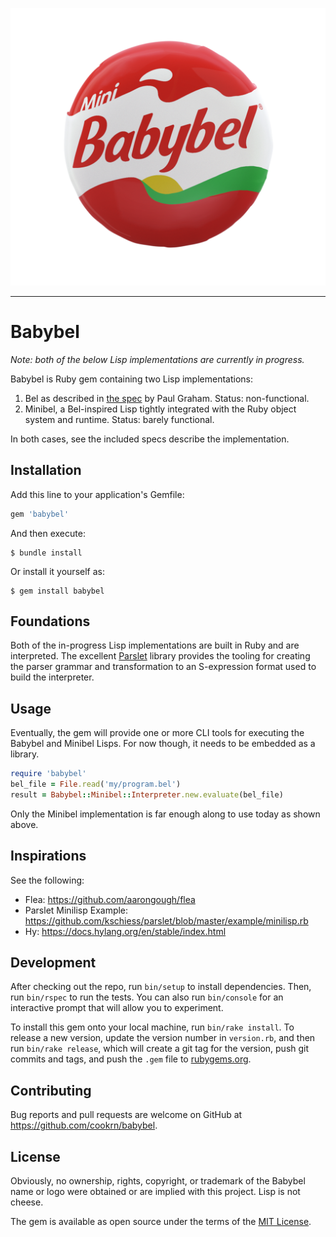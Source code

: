 ![Babybel Logo](https://raw.githubusercontent.com/cookrn/babybel/master/_assets/babybel.png)

---------------------------------------------------

# Babybel

*Note: both of the below Lisp implementations are currently in progress.*

Babybel is Ruby gem containing two Lisp implementations:

1. Bel as described in [the spec](https://sep.yimg.com/ty/cdn/paulgraham/bellanguage.txt?t=1570993483&)
   by Paul Graham. Status: non-functional.
2. Minibel, a Bel-inspired Lisp tightly integrated with the Ruby object system and
   runtime. Status: barely functional.

In both cases, see the included specs describe the implementation.

## Installation

Add this line to your application's Gemfile:

```ruby
gem 'babybel'
```

And then execute:

    $ bundle install

Or install it yourself as:

    $ gem install babybel

## Foundations

Both of the in-progress Lisp implementations are built in Ruby and are interpreted. The
excellent [Parslet](https://github.com/kschiess/parslet) library provides the tooling
for creating the parser grammar and transformation to an S-expression format used to
build the interpreter.

## Usage

Eventually, the gem will provide one or more CLI tools for executing the Babybel
and Minibel Lisps. For now though, it needs to be embedded as a library.

```ruby
require 'babybel'
bel_file = File.read('my/program.bel')
result = Babybel::Minibel::Interpreter.new.evaluate(bel_file)
```

Only the Minibel implementation is far enough along to use today as shown above.

## Inspirations

See the following:

- Flea: https://github.com/aarongough/flea
- Parslet Minilisp Example: https://github.com/kschiess/parslet/blob/master/example/minilisp.rb
- Hy: https://docs.hylang.org/en/stable/index.html

## Development

After checking out the repo, run `bin/setup` to install dependencies. Then, run `bin/rspec` to run the tests. You can also run `bin/console` for an interactive prompt that will allow you to experiment.

To install this gem onto your local machine, run `bin/rake install`. To release a new version, update the version number in `version.rb`, and then run `bin/rake release`, which will create a git tag for the version, push git commits and tags, and push the `.gem` file to [rubygems.org](https://rubygems.org).

## Contributing

Bug reports and pull requests are welcome on GitHub at https://github.com/cookrn/babybel.

## License

Obviously, no ownership, rights, copyright, or trademark of the Babybel name or
logo were obtained or are implied with this project. Lisp is not cheese.

The gem is available as open source under the terms of the [MIT License](https://opensource.org/licenses/MIT).
